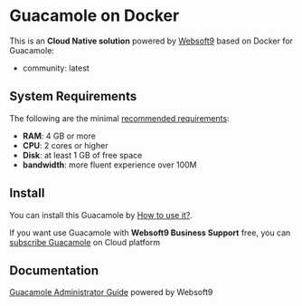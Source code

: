 # Guacamole on Docker  

This is an **Cloud Native solution** powered by [Websoft9](https://www.websoft9.com) based on Docker for Guacamole:

 - community:  latest


## System Requirements

The following are the minimal [recommended requirements](https://guacamole.incubator.apache.org/doc/gug/introduction.html):

* **RAM**: 4 GB or more
* **CPU**: 2 cores or higher
* **Disk**: at least 1 GB of free space
* **bandwidth**: more fluent experience over 100M  

## Install

You can install this Guacamole by [How to use it?](https://github.com/Websoft9/docker-library#how-to-use-it).   

If you want use Guacamole with **Websoft9 Business Support** free, you can [subscribe Guacamole](https://www.websoft9.com/apps) on Cloud platform

## Documentation

[Guacamole Administrator Guide](https://support.websoft9.com/docs/guacamole) powered by Websoft9